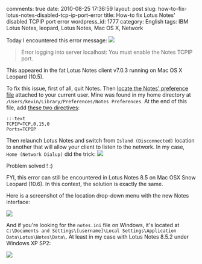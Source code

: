 comments: true
date: 2010-08-25 17:36:59
layout: post
slug: how-to-fix-lotus-notes-disabled-tcp-ip-port-error
title: How-to fix Lotus Notes' disabled TCPIP port error
wordpress_id: 1777
category: English
tags: IBM Lotus Notes, leopard, Lotus Notes, Mac OS X, Network

Today I encountered this error message:
[![](http://kevin.deldycke.com/wp-content/uploads/2010/08/lotus-notes-tcp-ip-error-300x122.png)](http://kevin.deldycke.com/wp-content/uploads/2010/08/lotus-notes-tcp-ip-error.png)

> Error logging into server localhost: You must enable the Notes TCPIP port.

This appeared in the fat Lotus Notes client v7.0.3 running on Mac OS X Leopard (10.5).

To fix this issue, first of all, quit Notes. Then [locate the Notes' preference file](http://www-01.ibm.com/support/docview.wss?uid=swg21090921) attached to your current user. Mine was found in my home directory at `/Users/kevin/Library/Preferences/Notes Preferences`. At the end of this file, add [these two directives](http://macosx.com/forums/1277870-post4.html):

    :::text
    TCPIP=TCP,0,15,0
    Ports=TCPIP

Then relaunch Lotus Notes and switch from `Island (Disconnected)` location to another that will allow your client to listen to the network. In my case, `Home (Network Dialup)` did the trick:
[![](http://kevin.deldycke.com/wp-content/uploads/2010/08/lotus-notes-location-switch.png)](http://kevin.deldycke.com/wp-content/uploads/2010/08/lotus-notes-location-switch.png)

Problem solved ! :)

FYI, this error can still be encountered in Lotus Notes 8.5 on Mac OSX Snow Leopard (10.6). In this context, the solution is exactly the same.

Here is a screenshot of the location drop-down menu with the new Notes interface:

![](http://kevin.deldycke.com/wp-content/uploads/2010/08/lotus-notes-8-5-location-switch.png)

And if you're looking for the `notes.ini` file on Windows, it's located at `C:\Documents and Settings\[username]\Local Settings\Application Data\Lotus\Notes\Data\`. At least in my case with Lotus Notes 8.5.2 under Windows XP SP2:

[![](http://kevin.deldycke.com/wp-content/uploads/2010/08/notes-ini-location-windows-xp-300x205.png)](http://kevin.deldycke.com/wp-content/uploads/2010/08/notes-ini-location-windows-xp.png)
